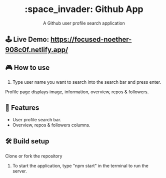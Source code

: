 <h1 align="center">:space_invader: Github App</h1>

<p align="center">A Github user profile search application</p>

## 🕹 Live Demo: https://focused-noether-908c0f.netlify.app/


## 🎮 How to use
1. Type user name you want to search into the search bar and press enter.

Profile page displays image, information, overview, repos & followers. 

## 🚀 Features
- User profile search bar.
- Overview, repos & followers columns.

## 🛠 Build setup
Clone or fork the repository

1. To start the application, type "npm start" in the terminal to run the server.
